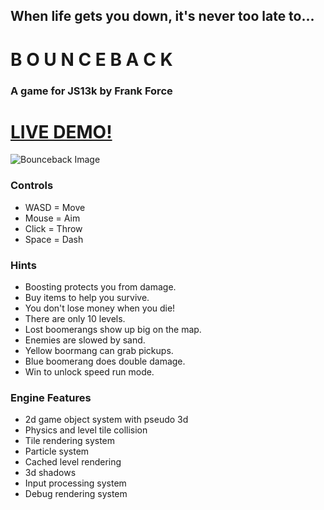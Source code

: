 ## When life gets you down, it's never too late to...
# B O U N C E B A C K
### A game for JS13k by Frank Force

# [LIVE DEMO!](https://bounceback.3d2k.com)

![Bounceback Image](/screenshot.png)

### Controls
* WASD = Move
* Mouse = Aim
* Click = Throw
* Space = Dash

### Hints
* Boosting protects you from damage.
* Buy items to help you survive.
* You don't lose money when you die!
* There are only 10 levels.
* Lost boomerangs show up big on the map.
* Enemies are slowed by sand.
* Yellow boormang can grab pickups.
* Blue boomerang does double damage.
* Win to unlock speed run mode.
  
### Engine Features
* 2d game object system with pseudo 3d
* Physics and level tile collision
* Tile rendering system
* Particle system
* Cached level rendering
* 3d shadows
* Input processing system
* Debug rendering system
